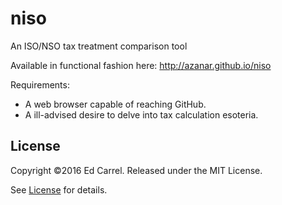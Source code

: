 # niso
An ISO/NSO tax treatment comparison tool

Available in functional fashion here: http://azanar.github.io/niso

Requirements:
* A web browser capable of reaching GitHub.
* A ill-advised desire to delve into tax calculation esoteria.

License
-------

Copyright &copy;2016 Ed Carrel. Released under the MIT License.

See [License](LICENSE.txt) for details.

